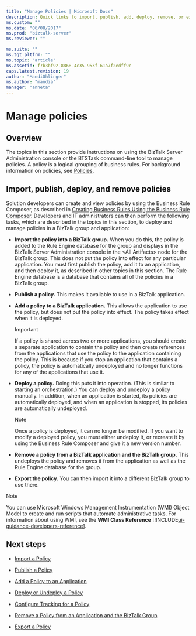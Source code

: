 ```yaml
---
title: "Manage Policies | Microsoft Docs"
description: Quick links to import, publish, add, deploy, remove, or export a policy in BizTalk Server
ms.custom: ""
ms.date: "06/08/2017"
ms.prod: "biztalk-server"
ms.reviewer: ""

ms.suite: ""
ms.tgt_pltfrm: ""
ms.topic: "article"
ms.assetid: f7b3bf92-8868-4c35-953f-61a7f2edff9c
caps.latest.revision: 19
author: "MandiOhlinger"
ms.author: "mandia"
manager: "anneta"
---
```

# Manage policies

## Overview
The topics in this section provide instructions on using the BizTalk Server Administration console or the BTSTask command-line tool to manage policies. A policy is a logical grouping of business rules. For background information on policies, see [Policies](../core/policies.md).  
  
## Import, publish, deploy, and remove policies
 Solution developers can create and view policies by using the Business Rule Composer, as described in [Creating Business Rules Using the Business Rule Composer](../core/creating-business-rules-using-the-business-rule-composer.md). Developers and IT administrators can then perform the following tasks, which are described in the topics in this section, to deploy and manage policies in a BizTalk group and application:  
  
-   **Import the policy into a BizTalk group.** When you do this, the policy is added to the Rule Engine database for the group and displays in the BizTalk Server Administration console in the \<All Artifacts> node for the BizTalk group. This does not put the policy into effect for any particular application. You must first publish the policy, add it to an application, and then deploy it, as described in other topics in this section. The Rule Engine database is a database that contains all of the policies in a BizTalk group.  
  
-   **Publish a policy.** This makes it available to use in a BizTalk application.  
  
-   **Add a policy to a BizTalk application.** This allows the application to use the policy, but does not put the policy into effect. The policy takes effect when it is deployed.  
  
    > [!IMPORTANT]
    >  If a policy is shared across two or more applications, you should create a separate application to contain the policy and then create references from the applications that use the policy to the application containing the policy. This is because if you stop an application that contains a policy, the policy is automatically undeployed and no longer functions for any of the applications that use it.  
  
-   **Deploy a policy.** Doing this puts it into operation. (This is similar to starting an orchestration.) You can deploy and undeploy a policy manually. In addition, when an application is started, its policies are automatically deployed, and when an application is stopped, its policies are automatically undeployed.  
  
    > [!NOTE]
    >  Once a policy is deployed, it can no longer be modified. If you want to modify a deployed policy, you must either undeploy it, or recreate it by using the Business Rule Composer and give it a new version number.  
  
-   **Remove a policy from a BizTalk application and the BizTalk group.** This undeploys the policy and removes it from the application as well as the Rule Engine database for the group.  
  
-   **Export the policy.** You can then import it into a different BizTalk group to use there.  
  
> [!NOTE]
>  You can use Microsoft Windows Management Instrumentation (WMI) Object Model to create and run scripts that automate administrative tasks. For information about using WMI, see the **WMI Class Reference** [!INCLUDE[ui-guidance-developers-reference](../includes/ui-guidance-developers-reference.md)].
  
## Next steps
  
-   [Import a Policy](../core/how-to-import-a-policy.md)  
  
-   [Publish a Policy](../core/how-to-publish-a-policy.md)  
  
-   [Add a Policy to an Application](../core/how-to-add-a-policy-to-an-application.md)  
  
-   [Deploy or Undeploy a Policy](../core/how-to-deploy-or-undeploy-a-policy.md)  
  
-   [Configure Tracking for a Policy](../core/how-to-configure-tracking-for-a-policy.md)  
  
-   [Remove a Policy from an Application and the BizTalk Group](../core/how-to-remove-a-policy-from-an-application-and-the-biztalk-group.md)  
  
-   [Export a Policy](../core/how-to-export-a-policy.md)